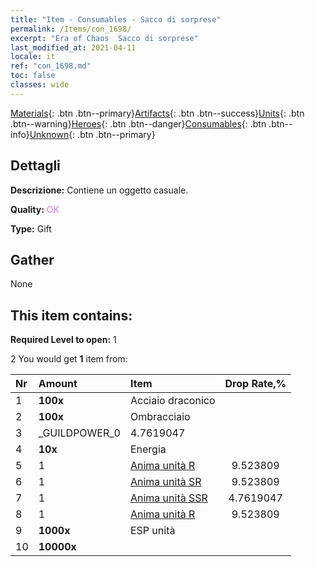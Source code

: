 ```yaml
---
title: "Item - Consumables - Sacco di sorprese"
permalink: /Items/con_1698/
excerpt: "Era of Chaos  Sacco di sorprese"
last_modified_at: 2021-04-11
locale: it
ref: "con_1698.md"
toc: false
classes: wide
---
```

 [Materials](/it/Items/){: .btn .btn--primary}[Artifacts](/it/Items/Artifacts/){: .btn .btn--success}[Units](/it/Items/Units/){: .btn .btn--warning}[Heroes](/it/Items/Heroes/){: .btn .btn--danger}[Consumables](/it/Items/Consumables/){: .btn .btn--info}[Unknown](/it/Items/Unknown/){: .btn .btn--primary}

## Dettagli
 **Descrizione:** Contiene un oggetto casuale.

 **Quality:** <span style="color: #DA70D6">OK</span>

 **Type:** Gift

## Gather

  None

## This item contains:

 **Required Level to open:** 1

 2 You would get **1** item  from:

  | Nr | Amount |     Item    | Drop Rate,% |
  |:---|:-------|:------------|:---------:|
  | 1 |  **100x** | Acciaio draconico |  | 4.7619047 | 
  | 2 |  **100x** | Ombracciaio |  | 6.6666665 | 
  | 3 | _GUILDPOWER_0 | 4.7619047 | 
  | 4 |  **10x** | Energia |  | 4.7619047 | 
  | 5 | 1 | [Anima unità R](/it/Items/con_533/) | 9.523809 | 
  | 6 | 1 | [Anima unità SR](/it/Items/con_534/) | 9.523809 | 
  | 7 | 1 | [Anima unità SSR](/it/Items/con_535/) | 4.7619047 | 
  | 8 | 1 | [Anima unità R](/it/Items/con_533/) | 9.523809 | 
  | 9 |  **1000x** | ESP unità |  | 22.857143 | 
  | 10 |  **10000x** | <i class="fas fa-coins"/> |  | 22.857143 | 
